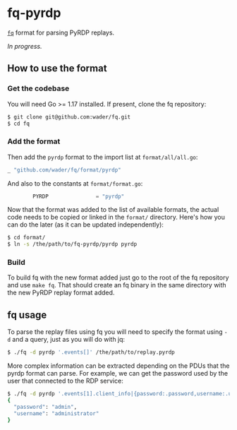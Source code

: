 # fq-pyrdp

[`fq`](https://github.com/wader/fq) format for parsing PyRDP replays.

_In progress._

## How to use the format

### Get the codebase

You will need Go >= 1.17 installed. If present, clone the fq repository:

```bash
$ git clone git@github.com:wader/fq.git
$ cd fq
```


### Add the format

Then add the `pyrdp` format to the import list at `format/all/all.go`:

```go
_ "github.com/wader/fq/format/pyrdp"
```

And also to the constants at `format/format.go`:

```go
        PYRDP               = "pyrdp"
```

Now that the format was added to the list of available formats, the actual code needs to be copied or linked in the `format/` directory. Here's how you can do the later (as it can be updated independently):

```bash
$ cd format/
$ ln -s /the/path/to/fq-pyrdp/pyrdp pyrdp
```

### Build

To build fq with the new format added just go to the root of the fq repository and use `make fq`. That should create an fq binary in the same directory with the new PyRDP replay format added.

## fq usage

To parse the replay files using fq you will need to specify the format using `-d` and a query, just as you will do with jq:

```bash
$ ./fq -d pyrdp '.events[]' /the/path/to/replay.pyrdp
```

More complex information can be extracted depending on the PDUs that the pyrdp format can parse. For example, we can get the password used by the user that connected to the RDP service:

```bash
$ ./fq -d pyrdp '.events[1].client_info|{password:.password,username:.username}' /the/path/to/replay.pyrdp
{
  "password": "admin",
  "username": "administrator"
}
```

